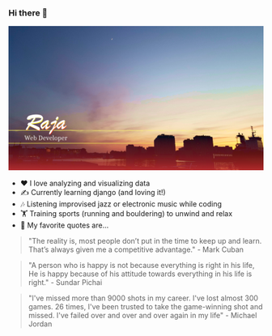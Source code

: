 ### Hi there 👋
<a href="https://github.com/leduble" title="Github about page"><img src="https://github.com/LeDuble/LeDuble/blob/main/github_bg_info.png" title="Raja Web Developer" width="854" height="284.667"></a>


- ❤️ I love analyzing and visualizing data
- ✍️ Currently learning django (and loving it!)
- 🎶 Listening improvised jazz or electronic music while coding
- 🏋️ Training sports (running and bouldering) to unwind and relax
- 💬 My favorite quotes are...
> "The reality is, most people don’t put in the time to keep up and learn. That’s always given me a competitive advantage." - Mark Cuban

> "A person who is happy is not because everything is right in his life, He is happy because of his attitude towards everything in his life is right." - Sundar Pichai

> "I've missed more than 9000 shots in my career. I've lost almost 300 games. 26 times, I've been trusted to take the game-winning shot and missed. I've failed over and over and over again in my life" - Michael Jordan
